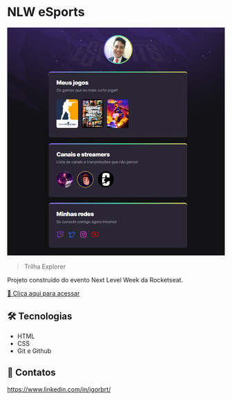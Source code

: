 # NLW eSports 

![preview](./.github/preview.png)

> Trilha Explorer

Projeto construído do evento Next Level Week da Rocketseat.

[🔗 Clica aqui para acessar](https://igorbrt.github.io/nlw-esports-explorer/)

## 🛠 Tecnologias

- HTML
- CSS
- Git e Github

## 💙 Contatos

https://www.linkedin.com/in/igorbrt/

